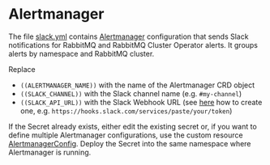 # Alertmanager

The file [slack.yml](./slack.yml) contains [Alertmanager](https://prometheus.io/docs/alerting/latest/alertmanager/) configuration that sends Slack notifications for RabbitMQ and RabbitMQ Cluster Operator alerts.
It groups alerts by namespace and RabbitMQ cluster.

Replace
* `((ALERTMANAGER_NAME))` with the name of the Alertmanager CRD object
* `((SLACK_CHANNEL))` with the Slack channel name (e.g. `#my-channel`)
* `((SLACK_API_URL))` with the Slack Webhook URL (see [here](https://api.slack.com/messaging/webhooks) how to create one, e.g. `https://hooks.slack.com/services/paste/your/token`)

If the Secret already exists, either edit the existing secret or, if you want to define multiple Alertmanager configurations, use the custom resource [AlertmanagerConfig](https://github.com/prometheus-operator/prometheus-operator/blob/master/Documentation/user-guides/alerting.md#alertmanagerconfig-resource).
Deploy the Secret into the same namespace where Alertmanager is running.
